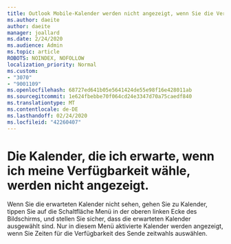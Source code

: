```yaml
---
title: Outlook Mobile-Kalender werden nicht angezeigt, wenn Sie die Verfügbarkeit auswählen
ms.author: daeite
author: daeite
manager: joallard
ms.date: 2/24/2020
ms.audience: Admin
ms.topic: article
ROBOTS: NOINDEX, NOFOLLOW
localization_priority: Normal
ms.custom:
- "3070"
- "9001109"
ms.openlocfilehash: 68727ed641b05e5641424de55e98f16e428011ab
ms.sourcegitcommit: 1e624fbebbe70f064cd24e3347d70a75caedf840
ms.translationtype: MT
ms.contentlocale: de-DE
ms.lasthandoff: 02/24/2020
ms.locfileid: "42260407"
---
```

# <a name="im-not-seeing-the-calendars-i-expect-when-choosing-my-availability"></a>Die Kalender, die ich erwarte, wenn ich meine Verfügbarkeit wähle, werden nicht angezeigt.

Wenn Sie die erwarteten Kalender nicht sehen, gehen Sie zu Kalender, tippen Sie auf die Schaltfläche Menü in der oberen linken Ecke des Bildschirms, und stellen Sie sicher, dass die erwarteten Kalender ausgewählt sind. Nur in diesem Menü aktivierte Kalender werden angezeigt, wenn Sie Zeiten für die Verfügbarkeit des Sende zeitwahls auswählen.